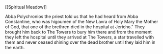 [[Spiritual Meadow]]
 
Abba Polychronios the priest told us that he had heard from Abba Constantine, who was higoumen of the New Lavra of Holy Mary the Mother of God, that one of the brethren died in the hospital at Jericho." They brought him back to The Towers to bury him there and from the moment they left the hospital until they arrived at The Towers, a star travelled with them and never ceased shining over the dead brother until they laid him in the earth. 
